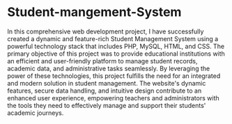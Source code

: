 # Student-mangement-System
In this comprehensive web development project, I have successfully created a dynamic and feature-rich Student Management System using a
 powerful technology stack that includes PHP, MySQL, HTML, and CSS. The primary objective of this project was to provide educational institutions
 with an efficient and user-friendly platform to manage student records, academic data, and administrative tasks seamlessly.
 By leveraging the power of these technologies, this project fulfills the need for an integrated and modern solution in student management. The
 website's dynamic features, secure data handling, and intuitive design contribute to an enhanced user experience, empowering teachers and
 administrators with the tools they need to effectively manage and support their students' academic journeys.
